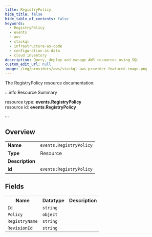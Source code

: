 ```yaml
---
title: RegistryPolicy
hide_title: false
hide_table_of_contents: false
keywords:
  - RegistryPolicy
  - events
  - aws
  - stackql
  - infrastructure-as-code
  - configuration-as-data
  - cloud inventory
description: Query, deploy and manage AWS resources using SQL
custom_edit_url: null
image: /img/providers/aws/stackql-aws-provider-featured-image.png
---
```

The RegistryPolicy resource documentation.

:::info Resource Summary

<div class="row">
<div class="providerDocColumn">
<span>resource type:&nbsp;<b>events.RegistryPolicy</b></span><br />
<span>resource id:&nbsp;<b>events:RegistryPolicy</b></span><br />
</div>
</div>

:::

## Overview
<table><tbody>
<tr><td><b>Name</b></td><td><code>events.RegistryPolicy</code></td></tr>
<tr><td><b>Type</b></td><td>Resource</td></tr>
<tr><td><b>Description</b></td><td></td></tr>
<tr><td><b>Id</b></td><td><code>events:RegistryPolicy</code></td></tr>
</tbody></table>

## Fields
<table><tbody>
<tr><th>Name</th><th>Datatype</th><th>Description</th></tr>
<tr><td><code>Id</code></td><td><code>string</code></td><td></td></tr><tr><td><code>Policy</code></td><td><code>object</code></td><td></td></tr><tr><td><code>RegistryName</code></td><td><code>string</code></td><td></td></tr><tr><td><code>RevisionId</code></td><td><code>string</code></td><td></td></tr>
</tbody></table>
